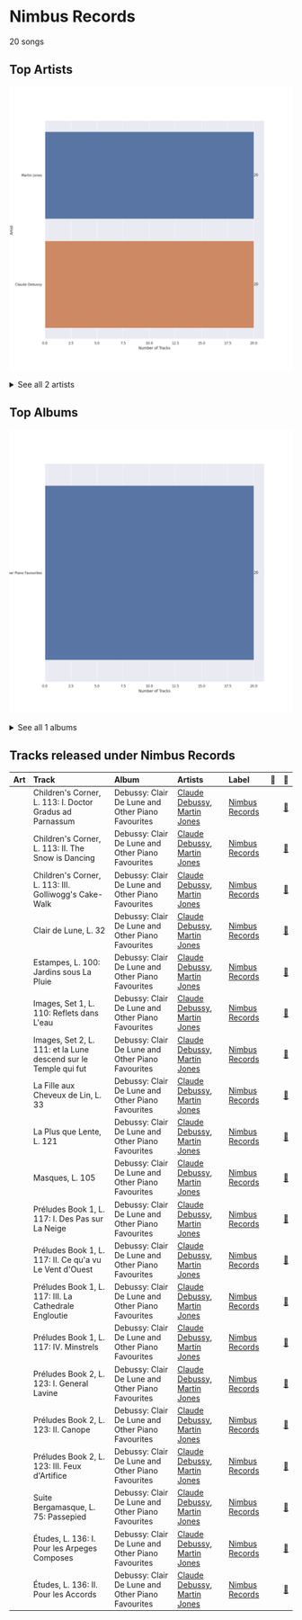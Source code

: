 # Nimbus Records

20 songs

## Top Artists

![Bar chart of top 2 artists](../images/labels/nimbus_records/artists.png)


<details>
<summary>See all 2 artists</summary>

|   Number of Tracks | Art                                                                                              | Artist                                         | 🔗                                                           |
|-------------------:|:-------------------------------------------------------------------------------------------------|:-----------------------------------------------|:------------------------------------------------------------|
|                 20 | <img src="https://i.scdn.co/image/54c4049a6258f1d526aa8b421ac31332add3db98" alt="" width="50" /> | [Martin Jones](../artists/martin_jones.md)     | [🔗](https://open.spotify.com/artist/1VzJXXVXsYbEK773GWSoND) |
|                 20 | <img src="https://i.scdn.co/image/5e1155c852578ddf5d2cfea94ccb3a8a65efa882" alt="" width="50" /> | [Claude Debussy](../artists/claude_debussy.md) | [🔗](https://open.spotify.com/artist/1Uff91EOsvd99rtAupatMP) |

</details>


## Top Albums

![Bar chart of top 1 albums in](../images/labels/nimbus_records/albums.png)


<details>
<summary>See all 1 albums</summary>

|   Number of Tracks | Art                                                                                              | Album                                             | 🔗                                                          |
|-------------------:|:-------------------------------------------------------------------------------------------------|:--------------------------------------------------|:-----------------------------------------------------------|
|                 20 | <img src="https://i.scdn.co/image/ab67616d0000b2736e7bb273ff9cb1de1e1d4d0a" alt="" width="50" /> | Debussy: Clair De Lune and Other Piano Favourites | [🔗](https://open.spotify.com/album/4O5tv6jrLH80bmll46xEEe) |

</details>


## Tracks released under Nimbus Records

| Art                                                                                              | Track                                                           | Album                                             | Artists                                                                                    | Label                               | 💚   | 🔗                                                          |
|:-------------------------------------------------------------------------------------------------|:----------------------------------------------------------------|:--------------------------------------------------|:-------------------------------------------------------------------------------------------|:------------------------------------|:----|:-----------------------------------------------------------|
| <img src="https://i.scdn.co/image/ab67616d0000b2736e7bb273ff9cb1de1e1d4d0a" alt="" width="50" /> | Children's Corner, L. 113: I. Doctor Gradus ad Parnassum        | Debussy: Clair De Lune and Other Piano Favourites | [Claude Debussy](../artists/claude_debussy.md), [Martin Jones](../artists/martin_jones.md) | [Nimbus Records](nimbus_records.md) |     | [🔗](https://open.spotify.com/track/1aXL5Y855TvjouIm1vSh7O) |
| <img src="https://i.scdn.co/image/ab67616d0000b2736e7bb273ff9cb1de1e1d4d0a" alt="" width="50" /> | Children's Corner, L. 113: II. The Snow is Dancing              | Debussy: Clair De Lune and Other Piano Favourites | [Claude Debussy](../artists/claude_debussy.md), [Martin Jones](../artists/martin_jones.md) | [Nimbus Records](nimbus_records.md) |     | [🔗](https://open.spotify.com/track/6hCXrrfpaUZma0oeFOc2Vd) |
| <img src="https://i.scdn.co/image/ab67616d0000b2736e7bb273ff9cb1de1e1d4d0a" alt="" width="50" /> | Children's Corner, L. 113: III. Golliwogg's Cake-Walk           | Debussy: Clair De Lune and Other Piano Favourites | [Claude Debussy](../artists/claude_debussy.md), [Martin Jones](../artists/martin_jones.md) | [Nimbus Records](nimbus_records.md) |     | [🔗](https://open.spotify.com/track/6FnhXHcD1a5N59PNri5Dfm) |
| <img src="https://i.scdn.co/image/ab67616d0000b2736e7bb273ff9cb1de1e1d4d0a" alt="" width="50" /> | Clair de Lune, L. 32                                            | Debussy: Clair De Lune and Other Piano Favourites | [Claude Debussy](../artists/claude_debussy.md), [Martin Jones](../artists/martin_jones.md) | [Nimbus Records](nimbus_records.md) |     | [🔗](https://open.spotify.com/track/5u5aVJKjSMJr4zesMPz7bL) |
| <img src="https://i.scdn.co/image/ab67616d0000b2736e7bb273ff9cb1de1e1d4d0a" alt="" width="50" /> | Estampes, L. 100: Jardins sous La Pluie                         | Debussy: Clair De Lune and Other Piano Favourites | [Claude Debussy](../artists/claude_debussy.md), [Martin Jones](../artists/martin_jones.md) | [Nimbus Records](nimbus_records.md) |     | [🔗](https://open.spotify.com/track/7s0WRtr7d2TWjtHBPQRLBU) |
| <img src="https://i.scdn.co/image/ab67616d0000b2736e7bb273ff9cb1de1e1d4d0a" alt="" width="50" /> | Images, Set 1, L. 110: Reflets dans L'eau                       | Debussy: Clair De Lune and Other Piano Favourites | [Claude Debussy](../artists/claude_debussy.md), [Martin Jones](../artists/martin_jones.md) | [Nimbus Records](nimbus_records.md) |     | [🔗](https://open.spotify.com/track/6t81Lud8rl5TOfJHPX1ALu) |
| <img src="https://i.scdn.co/image/ab67616d0000b2736e7bb273ff9cb1de1e1d4d0a" alt="" width="50" /> | Images, Set 2, L. 111: et la Lune descend sur le Temple qui fut | Debussy: Clair De Lune and Other Piano Favourites | [Claude Debussy](../artists/claude_debussy.md), [Martin Jones](../artists/martin_jones.md) | [Nimbus Records](nimbus_records.md) |     | [🔗](https://open.spotify.com/track/4uYqe6JOHty9Eu50ukMV3G) |
| <img src="https://i.scdn.co/image/ab67616d0000b2736e7bb273ff9cb1de1e1d4d0a" alt="" width="50" /> | La Fille aux Cheveux de Lin, L. 33                              | Debussy: Clair De Lune and Other Piano Favourites | [Claude Debussy](../artists/claude_debussy.md), [Martin Jones](../artists/martin_jones.md) | [Nimbus Records](nimbus_records.md) |     | [🔗](https://open.spotify.com/track/0fpqOyC5DLDe5gAYKBB6X7) |
| <img src="https://i.scdn.co/image/ab67616d0000b2736e7bb273ff9cb1de1e1d4d0a" alt="" width="50" /> | La Plus que Lente, L. 121                                       | Debussy: Clair De Lune and Other Piano Favourites | [Claude Debussy](../artists/claude_debussy.md), [Martin Jones](../artists/martin_jones.md) | [Nimbus Records](nimbus_records.md) |     | [🔗](https://open.spotify.com/track/6Q4CCXEvt06gqafDdVcc6i) |
| <img src="https://i.scdn.co/image/ab67616d0000b2736e7bb273ff9cb1de1e1d4d0a" alt="" width="50" /> | Masques, L. 105                                                 | Debussy: Clair De Lune and Other Piano Favourites | [Claude Debussy](../artists/claude_debussy.md), [Martin Jones](../artists/martin_jones.md) | [Nimbus Records](nimbus_records.md) |     | [🔗](https://open.spotify.com/track/2A5ByVSpCheGmtzBplfzF0) |
| <img src="https://i.scdn.co/image/ab67616d0000b2736e7bb273ff9cb1de1e1d4d0a" alt="" width="50" /> | Préludes Book 1, L. 117: I. Des Pas sur La Neige                | Debussy: Clair De Lune and Other Piano Favourites | [Claude Debussy](../artists/claude_debussy.md), [Martin Jones](../artists/martin_jones.md) | [Nimbus Records](nimbus_records.md) |     | [🔗](https://open.spotify.com/track/6sabZsBLfsXuo2haLXZLkW) |
| <img src="https://i.scdn.co/image/ab67616d0000b2736e7bb273ff9cb1de1e1d4d0a" alt="" width="50" /> | Préludes Book 1, L. 117: II. Ce qu'a vu Le Vent d'Ouest         | Debussy: Clair De Lune and Other Piano Favourites | [Claude Debussy](../artists/claude_debussy.md), [Martin Jones](../artists/martin_jones.md) | [Nimbus Records](nimbus_records.md) |     | [🔗](https://open.spotify.com/track/3fZny1uZNQIijobgJLIcwf) |
| <img src="https://i.scdn.co/image/ab67616d0000b2736e7bb273ff9cb1de1e1d4d0a" alt="" width="50" /> | Préludes Book 1, L. 117: III. La Cathedrale Engloutie           | Debussy: Clair De Lune and Other Piano Favourites | [Claude Debussy](../artists/claude_debussy.md), [Martin Jones](../artists/martin_jones.md) | [Nimbus Records](nimbus_records.md) |     | [🔗](https://open.spotify.com/track/5u8xycIWRjusC3FmHy8Hmn) |
| <img src="https://i.scdn.co/image/ab67616d0000b2736e7bb273ff9cb1de1e1d4d0a" alt="" width="50" /> | Préludes Book 1, L. 117: IV. Minstrels                          | Debussy: Clair De Lune and Other Piano Favourites | [Claude Debussy](../artists/claude_debussy.md), [Martin Jones](../artists/martin_jones.md) | [Nimbus Records](nimbus_records.md) |     | [🔗](https://open.spotify.com/track/3bnmqzWtNWzWaUqaUWl0dJ) |
| <img src="https://i.scdn.co/image/ab67616d0000b2736e7bb273ff9cb1de1e1d4d0a" alt="" width="50" /> | Préludes Book 2, L. 123: I. General Lavine                      | Debussy: Clair De Lune and Other Piano Favourites | [Claude Debussy](../artists/claude_debussy.md), [Martin Jones](../artists/martin_jones.md) | [Nimbus Records](nimbus_records.md) |     | [🔗](https://open.spotify.com/track/4HsGko7qJ2hvCAsRbpb2cA) |
| <img src="https://i.scdn.co/image/ab67616d0000b2736e7bb273ff9cb1de1e1d4d0a" alt="" width="50" /> | Préludes Book 2, L. 123: II. Canope                             | Debussy: Clair De Lune and Other Piano Favourites | [Claude Debussy](../artists/claude_debussy.md), [Martin Jones](../artists/martin_jones.md) | [Nimbus Records](nimbus_records.md) |     | [🔗](https://open.spotify.com/track/1SxHTLszv7kDWz2DH2n6LV) |
| <img src="https://i.scdn.co/image/ab67616d0000b2736e7bb273ff9cb1de1e1d4d0a" alt="" width="50" /> | Préludes Book 2, L. 123: III. Feux d'Artifice                   | Debussy: Clair De Lune and Other Piano Favourites | [Claude Debussy](../artists/claude_debussy.md), [Martin Jones](../artists/martin_jones.md) | [Nimbus Records](nimbus_records.md) |     | [🔗](https://open.spotify.com/track/50W2AMW6hgDtv6MWyJfdPK) |
| <img src="https://i.scdn.co/image/ab67616d0000b2736e7bb273ff9cb1de1e1d4d0a" alt="" width="50" /> | Suite Bergamasque, L. 75: Passepied                             | Debussy: Clair De Lune and Other Piano Favourites | [Claude Debussy](../artists/claude_debussy.md), [Martin Jones](../artists/martin_jones.md) | [Nimbus Records](nimbus_records.md) |     | [🔗](https://open.spotify.com/track/3GgKVPxhu0rxYpBXlBwPqw) |
| <img src="https://i.scdn.co/image/ab67616d0000b2736e7bb273ff9cb1de1e1d4d0a" alt="" width="50" /> | Études, L. 136: I. Pour les Arpeges Composes                    | Debussy: Clair De Lune and Other Piano Favourites | [Claude Debussy](../artists/claude_debussy.md), [Martin Jones](../artists/martin_jones.md) | [Nimbus Records](nimbus_records.md) |     | [🔗](https://open.spotify.com/track/4TuCVkd3lAAE4AiMwdcR2W) |
| <img src="https://i.scdn.co/image/ab67616d0000b2736e7bb273ff9cb1de1e1d4d0a" alt="" width="50" /> | Études, L. 136: II. Pour les Accords                            | Debussy: Clair De Lune and Other Piano Favourites | [Claude Debussy](../artists/claude_debussy.md), [Martin Jones](../artists/martin_jones.md) | [Nimbus Records](nimbus_records.md) |     | [🔗](https://open.spotify.com/track/6d1YufqXcgbxLI2j9FJYUI) |
